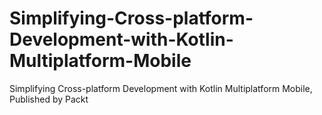 # Simplifying-Cross-platform-Development-with-Kotlin-Multiplatform-Mobile
Simplifying Cross-platform Development with Kotlin Multiplatform Mobile, Published by Packt
